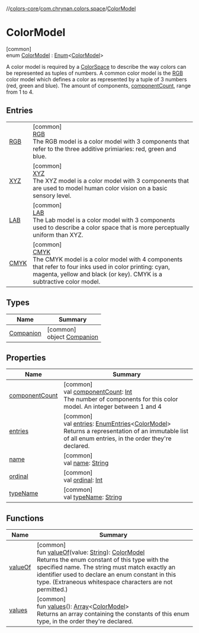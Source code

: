 //[colors-core](../../../index.md)/[com.chrynan.colors.space](../index.md)/[ColorModel](index.md)

# ColorModel

[common]\
enum [ColorModel](index.md) : [Enum](https://kotlinlang.org/api/latest/jvm/stdlib/kotlin/-enum/index.html)&lt;[ColorModel](index.md)&gt; 

A color model is required by a [ColorSpace](../-color-space/index.md) to describe the way colors can be represented as tuples of numbers. A common color model is the [RGB](-r-g-b/index.md) color model which defines a color as represented by a tuple of 3 numbers (red, green and blue). The amount of components, [componentCount](component-count.md), range from 1 to 4.

## Entries

| | |
|---|---|
| [RGB](-r-g-b/index.md) | [common]<br>[RGB](-r-g-b/index.md)<br>The RGB model is a color model with 3 components that refer to the three additive primiaries: red, green and blue. |
| [XYZ](-x-y-z/index.md) | [common]<br>[XYZ](-x-y-z/index.md)<br>The XYZ model is a color model with 3 components that are used to model human color vision on a basic sensory level. |
| [LAB](-l-a-b/index.md) | [common]<br>[LAB](-l-a-b/index.md)<br>The Lab model is a color model with 3 components used to describe a color space that is more perceptually uniform than XYZ. |
| [CMYK](-c-m-y-k/index.md) | [common]<br>[CMYK](-c-m-y-k/index.md)<br>The CMYK model is a color model with 4 components that refer to four inks used in color printing: cyan, magenta, yellow and black (or key). CMYK is a subtractive color model. |

## Types

| Name | Summary |
|---|---|
| [Companion](-companion/index.md) | [common]<br>object [Companion](-companion/index.md) |

## Properties

| Name | Summary |
|---|---|
| [componentCount](component-count.md) | [common]<br>val [componentCount](component-count.md): [Int](https://kotlinlang.org/api/latest/jvm/stdlib/kotlin/-int/index.html)<br>The number of components for this color model. An integer between 1 and 4 |
| [entries](entries.md) | [common]<br>val [entries](entries.md): [EnumEntries](https://kotlinlang.org/api/latest/jvm/stdlib/kotlin.enums/-enum-entries/index.html)&lt;[ColorModel](index.md)&gt;<br>Returns a representation of an immutable list of all enum entries, in the order they're declared. |
| [name](../-render-intent/-a-b-s-o-l-u-t-e/index.md#-372974862%2FProperties%2F1346026436) | [common]<br>val [name](../-render-intent/-a-b-s-o-l-u-t-e/index.md#-372974862%2FProperties%2F1346026436): [String](https://kotlinlang.org/api/latest/jvm/stdlib/kotlin/-string/index.html) |
| [ordinal](../-render-intent/-a-b-s-o-l-u-t-e/index.md#-739389684%2FProperties%2F1346026436) | [common]<br>val [ordinal](../-render-intent/-a-b-s-o-l-u-t-e/index.md#-739389684%2FProperties%2F1346026436): [Int](https://kotlinlang.org/api/latest/jvm/stdlib/kotlin/-int/index.html) |
| [typeName](type-name.md) | [common]<br>val [typeName](type-name.md): [String](https://kotlinlang.org/api/latest/jvm/stdlib/kotlin/-string/index.html) |

## Functions

| Name | Summary |
|---|---|
| [valueOf](value-of.md) | [common]<br>fun [valueOf](value-of.md)(value: [String](https://kotlinlang.org/api/latest/jvm/stdlib/kotlin/-string/index.html)): [ColorModel](index.md)<br>Returns the enum constant of this type with the specified name. The string must match exactly an identifier used to declare an enum constant in this type. (Extraneous whitespace characters are not permitted.) |
| [values](values.md) | [common]<br>fun [values](values.md)(): [Array](https://kotlinlang.org/api/latest/jvm/stdlib/kotlin/-array/index.html)&lt;[ColorModel](index.md)&gt;<br>Returns an array containing the constants of this enum type, in the order they're declared. |
